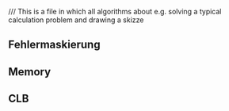 
/// This is a file in which all algorithms about e.g. solving a typical calculation problem and drawing a skizze

## Fehlermaskierung

## Memory

## CLB

## 

